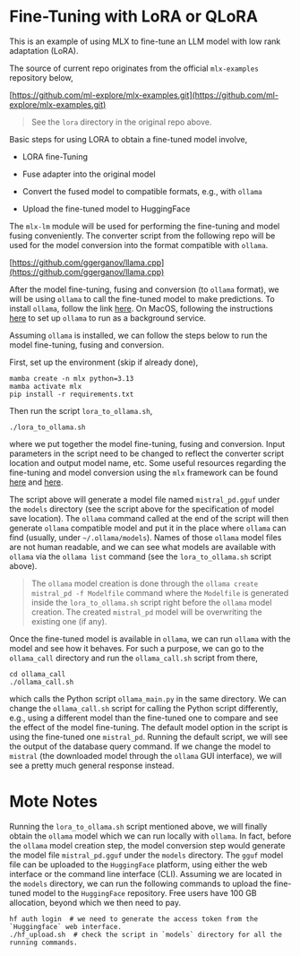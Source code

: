 Fine-Tuning with LoRA or QLoRA
===

This is an example of using MLX to fine-tune an LLM model with low rank adaptation (LoRA).

The source of current repo originates from the official `mlx-examples` repository below,

[https://github.com/ml-explore/mlx-examples.git](https://github.com/ml-explore/mlx-examples.git)

> See the `lora` directory in the original repo above.

Basic steps for using LORA to obtain a fine-tuned model involve,

- LORA fine-Tuning

- Fuse adapter into the original model

- Convert the fused model to compatible formats, e.g., with `ollama`

- Upload the fine-tuned model to HuggingFace

The `mlx-lm` module will be used for performing the fine-tuning and model fusing conveniently. The converter script from the following repo will be used for the model conversion into the format compatible with `ollama`.

[https://github.com/ggerganov/llama.cpp](https://github.com/ggerganov/llama.cpp)

After the model fine-tuning, fusing and conversion (to `ollama` format), we will be using `ollama` to call the fine-tuned model to make predictions. To install `ollama`, follow the link [here](https://ollama.com/download). On MacOS, following the instructions [here](https://medium.com/@anand34577/setting-up-ollama-as-a-background-service-on-macos-66f7492b5cc8) to set up `ollama` to run as a background service.

Assuming `ollama` is installed, we can follow the steps below to run the model fine-tuning, fusing and conversion.

First, set up the environment (skip if already done),

```
mamba create -n mlx python=3.13
mamba activate mlx
pip install -r requirements.txt
```

Then run the script `lora_to_ollama.sh`,

```
./lora_to_ollama.sh
```

where we put together the model fine-tuning, fusing and conversion. Input parameters in the script need to be changed to reflect the converter script location and output model name, etc. Some useful resources regarding the fine-tuning and model conversion using the `mlx` framework can be found [here](https://www.youtube.com/watch?v=3UQ7GY9hNwk) and [here](https://medium.com/@meirgotroot/bringing-your-fine-tuned-mlx-model-to-life-with-ollama-integration-c54274de6491).

The script above will generate a model file named `mistral_pd.gguf` under the `models` directory (see the script above for the specification of model save location). The `ollama` command called at the end of the script will then generate `ollama` compatible model and put it in the place where `ollama` can find (usually, under `~/.ollama/models`). Names of those `ollama` model files are not human readable, and we can see what models are available with `ollama` via the `ollama list` command (see the `lora_to_ollama.sh` script above). 

> The `ollama` model creation is done through the `ollama create mistral_pd -f Modelfile` command where the `Modelfile` is generated inside the `lora_to_ollama.sh` script right before the `ollama` model creation. The created `mistral_pd` model will be overwriting the existing one (if any).

Once the fine-tuned model is available in `ollama`, we can run `ollama` with the model and see how it behaves. For such a purpose, we can go to the `ollama_call` directory and run the `ollama_call.sh` script from there,

```
cd ollama_call
./ollama_call.sh
```

which calls the Python script `ollama_main.py` in the same directory. We can change the `ollama_call.sh` script for calling the Python script differently, e.g., using a different model than the fine-tuned one to compare and see the effect of the model fine-tuning. The default model option in the script is using the fine-tuned one `mistral_pd`. Running the default script, we will see the output of the database query command. If we change the model to `mistral` (the downloaded model through the `ollama` GUI interface), we will see a pretty much general response instead.

Mote Notes
===

Running the `lora_to_ollama.sh` script mentioned above, we will finally obtain the `ollama` model which we can run locally with `ollama`. In fact, before the `ollama` model creation step, the model conversion step would generate the model file `mistral_pd.gguf` under the `models` directory. The `gguf` model file can be uploaded to the `HuggingFace` platform, using either the web interface or the command line interface (CLI). Assuming we are located in the `models` directory, we can run the following commands to upload the fine-tuned model to the `HuggingFace` repository. Free users have 100 GB allocation, beyond which we then need to pay.

```
hf auth login  # we need to generate the access token from the `Huggingface` web interface.
./hf_upload.sh  # check the script in `models` directory for all the running commands.
```
